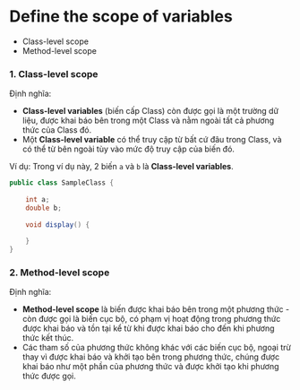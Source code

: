 # Define the scope of variables

  - Class-level scope
  - Method-level scope
  
### 1. Class-level scope

Định nghĩa:
- **Class-level variables** (biến cấp Class) còn được gọi là một trường dữ liệu, được khai báo bên trong một Class và nằm ngoài tất cả phương thức của Class đó.
- Một **Class-level variable** có thể truy cập từ bất cứ đâu trong Class, và có thể từ bên ngoài tùy vào mức độ truy cập của biến đó.

Ví dụ:
Trong ví dụ này, 2 biến `a` và `b` là **Class-level variables**.

```java
public class SampleClass {
    
    int a;
    double b;
    
    void display() {
        
    }
}
```

### 2. Method-level scope

Định nghĩa:
- **Method-level scope** là biến được khai báo bên trong một phương thức - còn được gọi là biến cục bộ, có phạm vị hoạt động trong phương thức được khai báo và tồn tại kể từ khi được khai báo cho đến khi phương thức kết thúc.
- Các tham số của phương thức không khác với các biến cục bộ, ngoại trừ thay vì được khai báo và khởi tạo bên trong phương thức, chúng được khai báo như một phần của phương thức và được khởi tạo khi phương thức được gọi.
 
  
  
